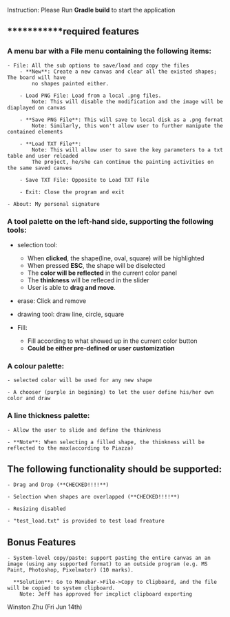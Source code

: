 Instruction: Please Run **Gradle build** to start the application

## ***************************************required features****************************

### A **menu bar** with a File menu containing the following items:
	- File: All the sub options to save/load and copy the files 
		- **New**: Create a new canvas and clear all the existed shapes; The board will have
			no shapes painted either.

		- Load PNG File: Load from a local .png files.
			Note: This will disable the modification and the image will be diaplayed on canvas

		- **Save PNG File**: This will save to local disk as a .png fornat
			Note: Similarly, this won't allow user to further manipute the contained elements

		- **Load TXT File**:
			Note: This will allow user to save the key parameters to a txt table and user reloaded
			The project, he/she can continue the painting activities on the same saved canves

		- Save TXT File: Opposite to Load TXT File

		- Exit: Close the program and exit

	- About: My personal signature

### A tool palette on the left-hand side, supporting the following tools:
   - selection tool:
   
        - When **clicked**, the shape(line, oval, square) will be highlighted
        - When pressed **ESC**, the shape will be diselected
        - The **color will be reflected** in the current color panel
        - The **thinkness** will be refleced in the slider
        - User is able to **drag and move**.

   - erase: Click and remove

   - drawing tool: draw line, circle, square

   - Fill:
        - Fill according to what showed up in the current color button
        - **Could be either pre-defined or user customization**

### A colour palette:
    - selected color will be used for any new shape

    - A chooser (purple in begining) to let the user define his/her own color and draw

### A line thickness palette:
    - Allow the user to slide and define the thinkness

    - **Note**: When selecting a filled shape, the thinkness will be reflected to the max(according to Piazza)

## **The following functionality should be supported**:

    - Drag and Drop (**CHECKED!!!!**)

    - Selection when shapes are overlapped (**CHECKED!!!!**)

    - Resizing disabled 

    - "test_load.txt" is provided to test load freature 


## **Bonus Features**

    - System-level copy/paste: support pasting the entire canvas an an image (using any supported format) to an outside program (e.g. MS Paint, Photoshop, Pixelmator) (10 marks).

      **Solution**: Go to Menubar->File->Copy to Clipboard, and the file will be copied to system clipboard.
        Note: Jeff has approved for imcplict clipboard exporting 

Winston Zhu (Fri Jun 14th) 
